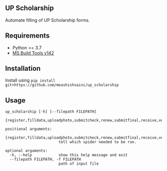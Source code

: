 ## UP Scholarship
Automate filling of UP Scholarship forms.
## Requirements
- Python >= 3.7
- [MS Build Tools v142](https://www.visualstudio.com/downloads/#build-tools-for-visual-studio-2019) 
## Installation
Install using `pip install git+https://github.com/meashishsaini/up_scholarship`
## Usage
```
up_scholarship [-h] [--filepath FILEPATH]
                      {register,filldata,uploadphoto,submitcheck,renew,submitfinal,receive,verify,forward,aadhaarauth,savecaptchas,scanphoto,convert2pdf,printfinal,donestudent}

positional arguments:
  {register,filldata,uploadphoto,submitcheck,renew,submitfinal,receive,verify,forward,aadhaarauth,savecaptchas,scanphoto,convert2pdf,printfinal,donestudent}
                        tell which spider needed to be run.

optional arguments:
  -h, --help            show this help message and exit
  --filepath FILEPATH, -f FILEPATH
                        path of input file
```